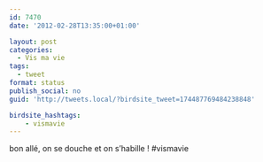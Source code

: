 ```yaml
---
id: 7470
date: '2012-02-28T13:35:00+01:00'

layout: post
categories:
  - Vis ma vie
tags:
  - tweet
format: status
publish_social: no
guid: 'http://tweets.local/?birdsite_tweet=174487769484238848'

birdsite_hashtags:
    - vismavie
---
```


bon allé, on se douche et on s’habille ! #vismavie